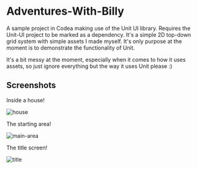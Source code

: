 # Adventures-With-Billy
A sample project in Codea making use of the Unit UI library. Requires the Unit-UI project to be marked as a dependency. It's a simple 2D top-down grid system with simple assets I made myself. It's only purpose at the moment is to demonstrate the functionality of Unit.

It's a bit messy at the moment, especially when it comes to how it uses assets, so just ignore everything but the way it uses Unit please :)

## Screenshots
Inside a house!

![house](https://user-images.githubusercontent.com/86483669/134554553-5325a2bc-aeba-4ccd-ba92-8fc25e70d4ad.jpeg)

The starting area!

![main-area](https://user-images.githubusercontent.com/86483669/134554569-cbc37e78-1644-438a-8820-eab23321d9fc.jpeg)

The title screen!

![title](https://user-images.githubusercontent.com/86483669/134554574-9797dd4e-5d15-4ee4-848b-5f37ae24d0ab.jpeg)
